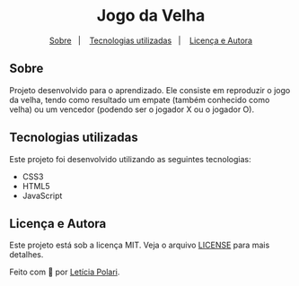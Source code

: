 <h1 align="center">
  Jogo da Velha
</h1>

<p align="center">
  <a href="#sobre">Sobre</a>&nbsp;&nbsp;&nbsp;|&nbsp;&nbsp;&nbsp;
  <a href="#tecnologias-utilizadas">Tecnologias utilizadas</a>&nbsp;&nbsp;&nbsp;|&nbsp;&nbsp;&nbsp;
  <a href="#licença-e-autora">Licença e Autora</a>
</p>

## Sobre
Projeto desenvolvido para o aprendizado. Ele consiste em reproduzir o jogo da velha, tendo como resultado um empate (também conhecido como velha) ou um vencedor (podendo ser o jogador X ou o jogador O).

## Tecnologias utilizadas

Este projeto foi desenvolvido utilizando as seguintes tecnologias:

- CSS3
- HTML5
- JavaScript

## Licença e Autora

Este projeto está sob a licença MIT. Veja o arquivo [LICENSE](https://github.com/Polaris851/jogo-da-velha/blob/main/LICENSE) para mais detalhes.

Feito com :purple_heart: por [Letícia Polari](https://github.com/Polaris851).
